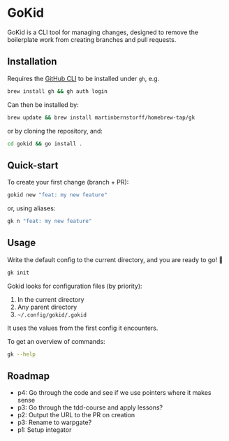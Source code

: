 # GoKid

GoKid is a CLI tool for managing changes, designed to remove the boilerplate work from creating branches and pull requests.

## Installation
Requires the [GitHub CLI](https://cli.github.com/) to be installed under `gh`, e.g.

```bash
brew install gh && gh auth login
```

Can then be installed by:

```bash
brew update && brew install martinbernstorff/homebrew-tap/gk
```

or by cloning the repository, and:

```bash
cd gokid && go install .
```

## Quick-start

To create your first change (branch + PR):

```bash
gokid new "feat: my new feature"
```

or, using aliases:

```bash
gk n "feat: my new feature"
```

## Usage
Write the default config to the current directory, and you are ready to go! 🚀

```bash
gk init
```

Gokid looks for configuration files (by priority): 
1. In the current directory
2. Any parent directory
3. `~/.config/gokid/.gokid` 

It uses the values from the first config it encounters.

To get an overview of commands:

```bash
gk --help
```

## Roadmap
* p4: Go through the code and see if we use pointers where it makes sense
* p3: Go through the tdd-course and apply lessons?
* p2: Output the URL to the PR on creation
* p3: Rename to warpgate?
* p1: Setup integator